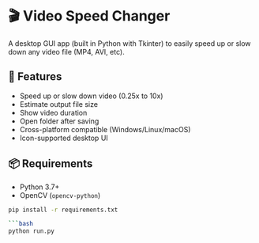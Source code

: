 # 🎬 Video Speed Changer

A desktop GUI app (built in Python with Tkinter) to easily speed up or slow down any video file (MP4, AVI, etc).

## 🚀 Features

- Speed up or slow down video (0.25x to 10x)
- Estimate output file size
- Show video duration
- Open folder after saving
- Cross-platform compatible (Windows/Linux/macOS)
- Icon-supported desktop UI

## 📦 Requirements

- Python 3.7+
- OpenCV (`opencv-python`)

```bash
pip install -r requirements.txt

```bash
python run.py

